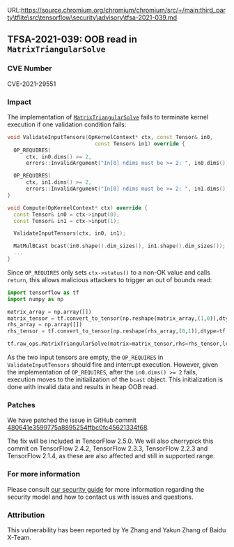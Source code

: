 URL:https://source.chromium.org/chromium/chromium/src/+/main:third_party\tflite\src\tensorflow\security\advisory\tfsa-2021-039.md
## TFSA-2021-039: OOB read in `MatrixTriangularSolve`

### CVE Number
CVE-2021-29551

### Impact
The implementation of
[`MatrixTriangularSolve`](https://github.com/tensorflow/tensorflow/blob/8cae746d8449c7dda5298327353d68613f16e798/tensorflow/core/kernels/linalg/matrix_triangular_solve_op_impl.h#L160-L240)
fails to terminate kernel execution if one validation condition fails:

```cc
void ValidateInputTensors(OpKernelContext* ctx, const Tensor& in0,
                            const Tensor& in1) override {
  OP_REQUIRES(
      ctx, in0.dims() >= 2,
      errors::InvalidArgument("In[0] ndims must be >= 2: ", in0.dims()));

  OP_REQUIRES(
      ctx, in1.dims() >= 2,
      errors::InvalidArgument("In[0] ndims must be >= 2: ", in1.dims()));
}

void Compute(OpKernelContext* ctx) override {
  const Tensor& in0 = ctx->input(0);
  const Tensor& in1 = ctx->input(1);

  ValidateInputTensors(ctx, in0, in1);

  MatMulBCast bcast(in0.shape().dim_sizes(), in1.shape().dim_sizes());
  ...
}
```

Since `OP_REQUIRES` only sets `ctx->status()` to a non-OK value and calls
`return`, this allows malicious attackers to trigger an out of bounds read:

```python
import tensorflow as tf
import numpy as np

matrix_array = np.array([])
matrix_tensor = tf.convert_to_tensor(np.reshape(matrix_array,(1,0)),dtype=tf.float32)
rhs_array = np.array([])
rhs_tensor = tf.convert_to_tensor(np.reshape(rhs_array,(0,1)),dtype=tf.float32)

tf.raw_ops.MatrixTriangularSolve(matrix=matrix_tensor,rhs=rhs_tensor,lower=False,adjoint=False)
```

As the two input tensors are empty, the `OP_REQUIRES` in `ValidateInputTensors`
should fire and interrupt execution. However, given the implementation of
`OP_REQUIRES`, after the `in0.dims() >= 2` fails, execution moves to the
initialization of the `bcast` object. This initialization is done with invalid
data and results in heap OOB read.

### Patches
We have patched the issue in GitHub commit
[480641e3599775a8895254ffbc0fc45621334f68](https://github.com/tensorflow/tensorflow/commit/480641e3599775a8895254ffbc0fc45621334f68).

The fix will be included in TensorFlow 2.5.0. We will also cherrypick this
commit on TensorFlow 2.4.2, TensorFlow 2.3.3, TensorFlow 2.2.3 and TensorFlow
2.1.4, as these are also affected and still in supported range.

### For more information
Please consult [our security
guide](https://github.com/tensorflow/tensorflow/blob/master/SECURITY.md) for
more information regarding the security model and how to contact us with issues
and questions.

### Attribution
This vulnerability has been reported by Ye Zhang and Yakun Zhang of Baidu
X-Team.
